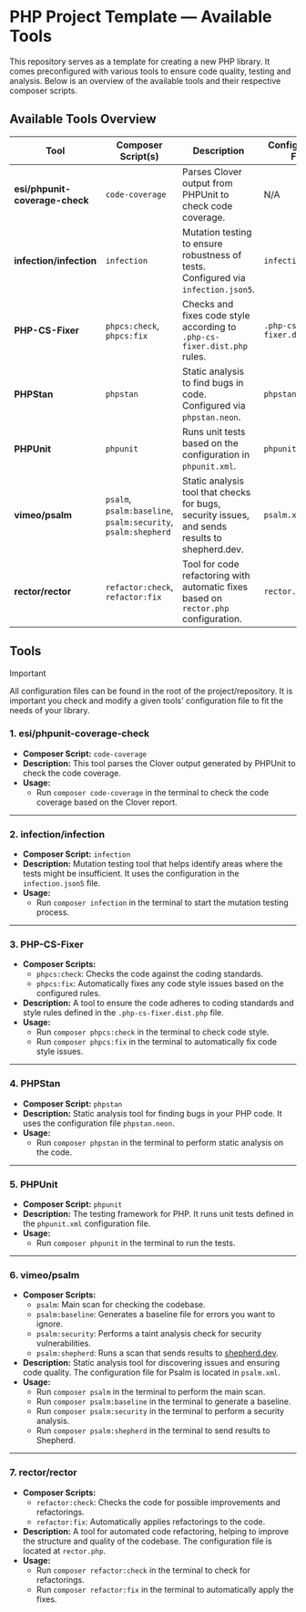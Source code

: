 # PHP Project Template — Available Tools

This repository serves as a template for creating a new PHP library. It comes preconfigured with various tools to ensure code quality, testing and analysis. Below is an overview of the available tools and their respective composer scripts.

## Available Tools Overview

| **Tool**                       | **Composer Script(s)**                                        | **Description**                                                                                | **Configuration File**   |
|--------------------------------|---------------------------------------------------------------|------------------------------------------------------------------------------------------------|--------------------------|
| **esi/phpunit-coverage-check** | `code-coverage`                                               | Parses Clover output from PHPUnit to check code coverage.                                      | N/A                      |
| **infection/infection**        | `infection`                                                   | Mutation testing to ensure robustness of tests. Configured via `infection.json5`.              | `infection.json5`        |
| **PHP-CS-Fixer**               | `phpcs:check`, `phpcs:fix`                                    | Checks and fixes code style according to `.php-cs-fixer.dist.php` rules.                       | `.php-cs-fixer.dist.php` |
| **PHPStan**                    | `phpstan`                                                     | Static analysis to find bugs in code. Configured via `phpstan.neon`.                           | `phpstan.neon`           |
| **PHPUnit**                    | `phpunit`                                                     | Runs unit tests based on the configuration in `phpunit.xml`.                                   | `phpunit.xml`            |
| **vimeo/psalm**                | `psalm`, `psalm:baseline`, `psalm:security`, `psalm:shepherd` | Static analysis tool that checks for bugs, security issues, and sends results to shepherd.dev. | `psalm.xml`              |
| **rector/rector**              | `refactor:check`, `refactor:fix`                              | Tool for code refactoring with automatic fixes based on `rector.php` configuration.            | `rector.php`             |

## Tools

> [!IMPORTANT]
> All configuration files can be found in the root of the project/repository.
> It is important you check and modify a given tools' configuration file to fit the needs of your library.

### 1. **esi/phpunit-coverage-check**
- **Composer Script:** `code-coverage`
- **Description:** This tool parses the Clover output generated by PHPUnit to check the code coverage.
- **Usage:**
    - Run `composer code-coverage` in the terminal to check the code coverage based on the Clover report.

---

### 2. **infection/infection**
- **Composer Script:** `infection`
- **Description:** Mutation testing tool that helps identify areas where the tests might be insufficient. It uses the configuration in the `infection.json5` file.
- **Usage:**
    - Run `composer infection` in the terminal to start the mutation testing process.

---

### 3. **PHP-CS-Fixer**
- **Composer Scripts:**
    - `phpcs:check`: Checks the code against the coding standards.
    - `phpcs:fix`: Automatically fixes any code style issues based on the configured rules.
- **Description:** A tool to ensure the code adheres to coding standards and style rules defined in the `.php-cs-fixer.dist.php` file.
- **Usage:**
    - Run `composer phpcs:check` in the terminal to check code style.
    - Run `composer phpcs:fix` in the terminal to automatically fix code style issues.

---

### 4. **PHPStan**
- **Composer Script:** `phpstan`
- **Description:** Static analysis tool for finding bugs in your PHP code. It uses the configuration file `phpstan.neon`.
- **Usage:**
    - Run `composer phpstan` in the terminal to perform static analysis on the code.

---

### 5. **PHPUnit**
- **Composer Script:** `phpunit`
- **Description:** The testing framework for PHP. It runs unit tests defined in the `phpunit.xml` configuration file.
- **Usage:**
    - Run `composer phpunit` in the terminal to run the tests.

---

### 6. **vimeo/psalm**
- **Composer Scripts:**
    - `psalm`: Main scan for checking the codebase.
    - `psalm:baseline`: Generates a baseline file for errors you want to ignore.
    - `psalm:security`: Performs a taint analysis check for security vulnerabilities.
    - `psalm:shepherd`: Runs a scan that sends results to [shepherd.dev](https://shepherd.dev).
- **Description:** Static analysis tool for discovering issues and ensuring code quality. The configuration file for Psalm is located in `psalm.xml`.
- **Usage:**
    - Run `composer psalm` in the terminal to perform the main scan.
    - Run `composer psalm:baseline` in the terminal to generate a baseline.
    - Run `composer psalm:security` in the terminal to perform a security analysis.
    - Run `composer psalm:shepherd` in the terminal to send results to Shepherd.

---

### 7. **rector/rector**
- **Composer Scripts:**
    - `refactor:check`: Checks the code for possible improvements and refactorings.
    - `refactor:fix`: Automatically applies refactorings to the code.
- **Description:** A tool for automated code refactoring, helping to improve the structure and quality of the codebase. The configuration file is located at `rector.php`.
- **Usage:**
    - Run `composer refactor:check` in the terminal to check for refactorings.
    - Run `composer refactor:fix` in the terminal to automatically apply the fixes.
